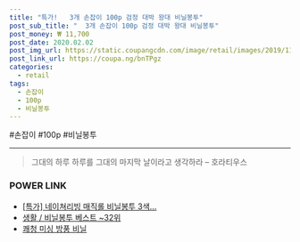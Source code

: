```yaml
--- 
title: "특가!   3개 손잡이 100p 검정 대박 왕대 비닐봉투" 
post_sub_title: "  3개 손잡이 100p 검정 대박 왕대 비닐봉투" 
post_money: ₩ 11,700 
post_date: 2020.02.02 
post_img_url: https://static.coupangcdn.com/image/retail/images/2019/11/27/11/5/6626f847-8dad-48c4-b78d-73eae51f88a2.jpg 
post_link_url: https://coupa.ng/bnTPgz 
categories: 
  - retail 
tags: 
  - 손잡이 
  - 100p 
  - 비닐봉투 
--- 
```

  #손잡이 #100p #비닐봉투 
<hr> 

> 그대의 하루 하루를 그대의 마지막 날이라고 생각하라 – 호라티우스 


### POWER LINK

* <a href="https://blog.naver.com/sakai111/221793104691" target="_blank">[특가] 네이쳐리빙 매직롤 비닐봉투 3색...</a>
* <a href="https://blog.naver.com/santokki14/221793082422" target="_blank">생활 / 비닐봉투 베스트 ~32위</a>
* <a href="https://blog.naver.com/fasyy4321/221786334641" target="_blank">쾌청 미싱 방풍 비닐</a>
